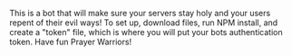 This is a bot that will make sure your servers stay holy and your users repent of their evil ways!
To set up, download files, run NPM install, and create a "token" file, which is where you will put your bots authentication token.
Have fun Prayer Warriors!
